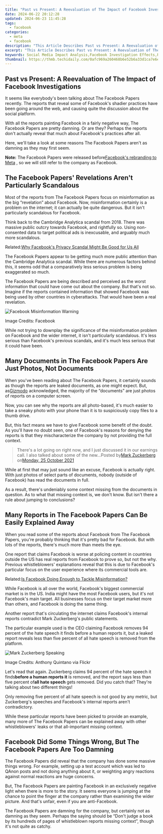 ```yaml
---
title: "Past vs Present: A Reevaluation of The Impact of Facebook Investigations"
date: 2024-06-22 20:12:28
updated: 2024-06-23 11:45:28
tags:
  - facebook
categories:
  - meta
  - facebook
description: "This Article Describes Past vs Present: A Reevaluation of The Impact of Facebook Investigations"
excerpt: "This Article Describes Past vs Present: A Reevaluation of The Impact of Facebook Investigations"
keywords: Social Media Impact Analysis,Facebook Investigation Effects,Past-Present Internet Trends,Online Platform Evolution,Digital Society Reevaluation,Social Network Studies,Historical vs Modern FB Insights
thumbnail: https://thmb.techidaily.com/0afc969a260468b6e52b6a33d1ca7e6eed63bd07ec976231956f9d4e1713d1ee.jpg
---
```


## Past vs Present: A Reevaluation of The Impact of Facebook Investigations

 It seems like everybody's been talking about The Facebook Papers recently. The reports that reveal some of Facebook's shadier practices have been going around the web, and causing quite the discussion about the social platform.

 With all the reports painting Facebook in a fairly negative way, The Facebook Papers are pretty damning. Or are they? Perhaps the reports don't actually reveal that much about Facebook's practices after all.

 Here, we'll take a look at some reasons The Facebook Papers aren't as damning as they may first seem.

**Note:** The Facebook Papers were released before[Facebook's rebranding to Meta](https://www.makeuseof.com/facebook-announced-meta-its-new-brand/) , so we will still refer to the company as Facebook.

## The Facebook Papers' Revelations Aren't Particularly Scandalous

 Most of the reports from The Facebook Papers focus on misinformation as the big “revelation” about Facebook. Now, misinformation certainly is a problem on the internet; it can actually be quite dangerous. But it isn't particularly scandalous for Facebook.

 Think back to the Cambridge Analytica scandal from 2018\. There was massive public outcry towards Facebook, and rightfully so. Using non-consented data to target political ads is inexcusable, and arguably much more scandalous.

 Related:[Why Facebook's Privacy Scandal Might Be Good for Us All](https://www.makeuseof.com/tag/facebook-privacy-scandal-good/)

 The Facebook Papers appear to be getting much more public attention than the Cambridge Analytica scandal. While there are numerous factors behind this, it seems odd that a comparatively less serious problem is being exaggerated so much.

 The Facebook Papers are being described and perceived as the worst information that could have come out about the company. But that's not so. Imagine if the reports contained information that showed Facebook was being used by other countries in cyberattacks. That would have been a real revelation.

![Facebook Misinformation Warning](https://static1.makeuseofimages.com/wordpress/wp-content/uploads/2021/10/Facebook-Misinformation-Warning.jpg)

 Image Credits: Facebook

 While not trying to downplay the significance of the misinformation problem on Facebook and the wider internet, it isn't particularly scandalous. It's less serious than Facebook's previous scandals, and it's much less serious that it could have been.

## Many Documents in The Facebook Papers Are Just Photos, Not Documents

 When you've been reading about The Facebook Papers, it certainly sounds as though the reports are leaked documents, as one might expect. But, as[Gizmodo](https://gizmodo.com/hey-kid-wanna-see-some-leaked-facebook-docs-1847936740) acknowledged, the majority of the “documents” are just photos of reports on a computer screen.

 Now, you can see why the reports are all photo-based, it's much easier to take a sneaky photo with your phone than it is to suspiciously copy files to a thumb drive.

 But, this fact means we have to give Facebook some benefit of the doubt. As you'll have no doubt seen, one of Facebook's reasons for denying the reports is that they mischaracterize the company by not providing the full context.

> There's a lot going on right now, and I just discussed it in our earnings call. I also talked about some of the new...Posted by[Mark Zuckerberg](https://www.facebook.com/zuck) on[Monday, 25 October 2021](https://www.facebook.com/zuck/posts/10114017541176911)

 While at first that may just sound like an excuse, Facebook is actually right. With just photos of select parts of documents, nobody (outside of Facebook) has read the documents in full.

 As a result, there's undeniably some context missing from the documents in question. As to what that missing context is, we don't know. But isn't there a rule about jumping to conclusions?

## Many Reports in The Facebook Papers Can Be Easily Explained Away

 When you read some of the reports about Facebook from The Facebook Papers, you're probably thinking that it's pretty bad for Facebook. But with lots of the reports, there's much more than meets the eye.

 One report that claims Facebook is worse at policing content in countries outside the US has real reports from Facebook to prove so, but not the why. Previous whistleblowers' explanations reveal that this is due to Facebook's particular focus on the user experience where its commercial tools are.

 Related:[Is Facebook Doing Enough to Tackle Misinformation?](https://www.makeuseof.com/is-facebook-doing-enough-misinformation/)

 While Facebook is all over the world, Facebook's biggest commercial market is in the US. India might have the most Facebook users, but it's not Facebook's main target. All businesses focus on their target market more than others, and Facebook is doing the same thing.

 Another report that's circulating the internet claims Facebook's internal reports contradict Mark Zuckerberg's public statements.

 The particular example used is the CEO claiming Facebook removes 94 percent of the hate speech it finds before a human reports it, but a leaked report reveals less than five percent of all hate speech is removed from the platform.

![Mark Zuckerberg Speaking](https://static1.makeuseofimages.com/wordpress/wp-content/uploads/2021/10/Mark-Zuckerberg-Speaking.jpg)

 Image Credits: Anthony Quintano via Flickr

 Let's read that again. Zuckerberg claims 94 percent of the hate speech it finds**before a human reports it** is removed, and the report says less than five percent of**all hate speech** gets removed. Did you catch that? They're talking about two different things!

 Only removing five percent of all hate speech is not good by any metric, but Zuckerberg's speeches and Facebook's internal reports aren't contradictory.

 While these particular reports have been picked to provide an example, many more of The Facebook Papers can be explained away with other whistleblowers' leaks or that all-important missing context.

## Facebook Did Some Things Wrong, But The Facebook Papers Are Too Damning

 The Facebook Papers did reveal that the company has done some massive things wrong. For example, setting up a test account which was led to QAnon posts and not doing anything about it, or weighting angry reactions against normal reactions are huge concerns.

 But, The Facebook Papers are painting Facebook in an exclusively negative light when there is more to the story. It seems everyone is jumping at the chance to point the finger at the company rather than examining the wider picture. And that's unfair, even if you are anti-Facebook.

 The Facebook Papers are damning for the company, but certainly not as damning as they seem. Perhaps the saying should be “Don't judge a book by its hundreds of pages of whistleblown reports missing context”, though it's not quite as catchy.


<ins class="adsbygoogle"
     style="display:block"
     data-ad-format="autorelaxed"
     data-ad-client="ca-pub-7571918770474297"
     data-ad-slot="1223367746"></ins>



<ins class="adsbygoogle"
     style="display:block"
     data-ad-client="ca-pub-7571918770474297"
     data-ad-slot="8358498916"
     data-ad-format="auto"
     data-full-width-responsive="true"></ins>
